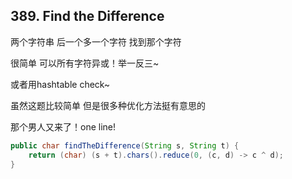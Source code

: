 ## 389. Find the Difference
两个字符串 后一个多一个字符
找到那个字符

很简单 可以所有字符异或！举一反三~

或者用hashtable check~

虽然这题比较简单 但是很多种优化方法挺有意思的


那个男人又来了！one line!
```java
public char findTheDifference(String s, String t) {
    return (char) (s + t).chars().reduce(0, (c, d) -> c ^ d);
}
```